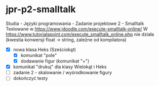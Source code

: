 # jpr-p2-smalltalk
Studia - Języki programowania - Zadanie projektowe 2 - Smalltalk  
Testowane w https://www.jdoodle.com/execute-smalltalk-online/
W https://www.tutorialspoint.com/execute_smalltalk_online.php nie działa (kwestia konwersji float -> string, zależne od kompilatora)

- [x] nowa klasa Heks (Sześciokąt)  
  - [x] komunikat "pole"  
  - [x] dodawanie figur (komunikat "+")  
- [x] komunikat "drukuj" dla klasy Wielokąt i Heks  
- [ ] zadanie 2 - skalowanie / wyśrodkowanie figury  
- [ ] dokończyć testy

